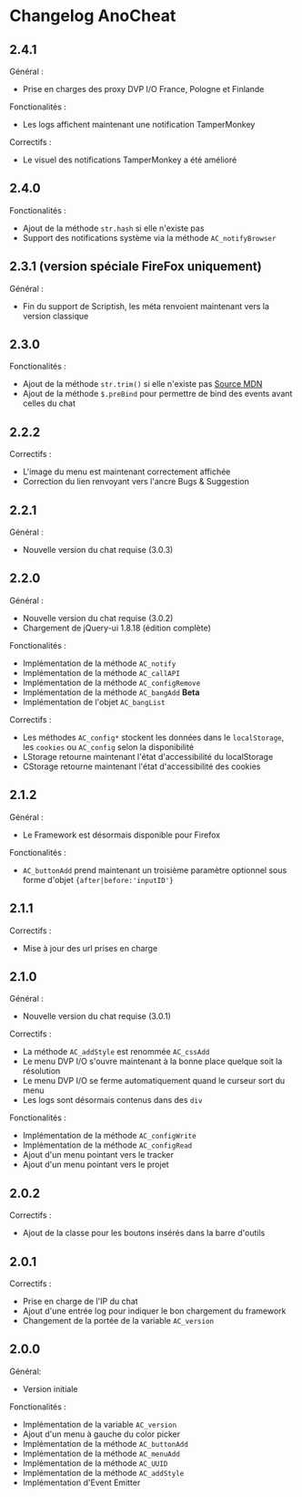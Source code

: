 # Changelog AnoCheat

## 2.4.1

Général :

- Prise en charges des proxy DVP I/O France, Pologne et Finlande

Fonctionalités :

- Les logs affichent maintenant une notification TamperMonkey

Correctifs :

- Le visuel des notifications TamperMonkey a été amélioré

## 2.4.0

Fonctionalités :

- Ajout de la méthode `str.hash` si elle n'existe pas
- Support des notifications système via la méthode `AC_notifyBrowser`

## 2.3.1 (version spéciale FireFox uniquement)

Général :

- Fin du support de Scriptish, les méta renvoient maintenant vers la version classique

## 2.3.0

Fonctionalités :

- Ajout de la méthode `str.trim()` si elle n'existe pas [Source MDN](https://developer.mozilla.org/fr/docs/Web/JavaScript/Reference/Objets_globaux/String/trim)
- Ajout de la méthode `$.preBind` pour permettre de bind des events avant celles du chat

## 2.2.2

Correctifs :

- L'image du menu est maintenant correctement affichée
- Correction du lien renvoyant vers l'ancre Bugs & Suggestion

## 2.2.1

Général :

- Nouvelle version du chat requise (3.0.3)

## 2.2.0

Général :

- Nouvelle version du chat requise (3.0.2)
- Chargement de jQuery-ui 1.8.18 (édition complète)

Fonctionalités :

- Implémentation de la méthode `AC_notify`
- Implémentation de la méthode `AC_callAPI`
- Implémentation de la méthode `AC_configRemove`
- Implémentation de la méthode `AC_bangAdd` **Beta**
- Implémentation de l'objet `AC_bangList`

Correctifs :

- Les méthodes `AC_config*` stockent les données dans le `localStorage`, les `cookies` ou `AC_config` selon la disponibilité
- LStorage retourne maintenant l'état d'accessibilité du localStorage
- CStorage retourne maintenant l'état d'accessibilité des cookies

## 2.1.2

Général :

- Le Framework est désormais disponible pour Firefox

Fonctionalités :

- `AC_buttonAdd` prend maintenant un troisième paramètre optionnel sous forme d'objet `{after|before:'inputID'}`

## 2.1.1

Correctifs :

- Mise à jour des url prises en charge

## 2.1.0

Général :

- Nouvelle version du chat requise (3.0.1)

Correctifs :

- La méthode `AC_addStyle` est renommée `AC_cssAdd`
- Le menu DVP I/O s'ouvre maintenant à la bonne place quelque soit la résolution
- Le menu DVP I/O se ferme automatiquement quand le curseur sort du menu
- Les logs sont désormais contenus dans des `div`

Fonctionalités :

- Implémentation de la méthode `AC_configWrite`
- Implémentation de la méthode `AC_configRead`
- Ajout d'un menu pointant vers le tracker
- Ajout d'un menu pointant vers le projet

## 2.0.2

Correctifs :

- Ajout de la classe pour les boutons insérés dans la barre d'outils

## 2.0.1

Correctifs :

- Prise en charge de l'IP du chat
- Ajout d'une entrée log pour indiquer le bon chargement du framework
- Changement de la portée de la variable `AC_version`

## 2.0.0

Général: 

- Version initiale

Fonctionalités :

- Implémentation de la variable `AC_version`
- Ajout d'un menu à gauche du color picker
- Implémentation de la méthode `AC_buttonAdd`
- Implémentation de la méthode `AC_menuAdd`
- Implémentation de la méthode `AC_UUID`
- Implémentation de la méthode `AC_addStyle`
- Implémentation d'Event Emitter
